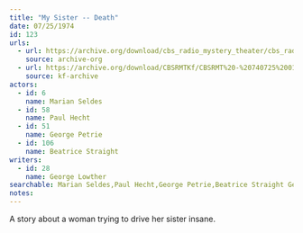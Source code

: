 ```yaml
---
title: "My Sister -- Death"
date: 07/25/1974
id: 123
urls: 
  - url: https://archive.org/download/cbs_radio_mystery_theater/cbs_radio_mystery_theater-0101-0150.zip/cbs_radio_mystery_theater-0101-0150%2Fcbsrmt_0123_my_sister_death.mp3
    source: archive-org
  - url: https://archive.org/download/CBSRMTKf/CBSRMT%20-%20740725%200123%20My%20Sister%20--%20Death_kf.mp3
    source: kf-archive
actors:  
  - id: 6
    name: Marian Seldes  
  - id: 58
    name: Paul Hecht  
  - id: 51
    name: George Petrie  
  - id: 106
    name: Beatrice Straight
writers:  
  - id: 28
    name: George Lowther
searchable: Marian Seldes,Paul Hecht,George Petrie,Beatrice Straight George Lowther
notes:  
---
```

A story about a woman trying to drive her sister insane.